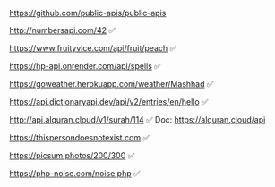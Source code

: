 https://github.com/public-apis/public-apis


http://numbersapi.com/42 ✅

https://www.fruityvice.com/api/fruit/peach ✅

https://hp-api.onrender.com/api/spells ✅

https://goweather.herokuapp.com/weather/Mashhad ✅

https://api.dictionaryapi.dev/api/v2/entries/en/hello ✅

http://api.alquran.cloud/v1/surah/114 ✅
Doc: https://alquran.cloud/api

https://thispersondoesnotexist.com ✅

https://picsum.photos/200/300 ✅

https://php-noise.com/noise.php ✅
